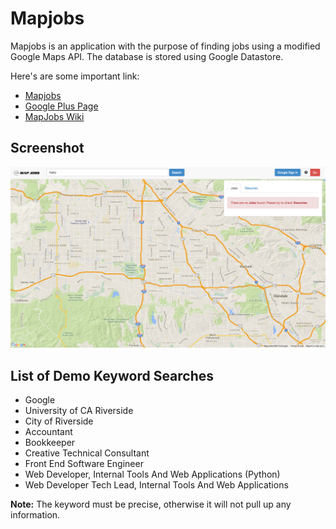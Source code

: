 # Mapjobs

Mapjobs is an application with the purpose of finding jobs using a modified Google Maps API. The database is stored using Google Datastore.

Here's are some important link:

- [Mapjobs](http://gcdc2013-mapjobs.appspot.com/)
- [Google Plus Page](https://plus.google.com/+Gcdc2013mapjobsAppspotAI)
- [MapJobs Wiki](https://sites.google.com/a/asteriainteractive.com/map-jobs/)

## Screenshot
![Mapjobs Screenshot](screenshot.png)

## List of Demo Keyword Searches

- Google
- University of CA Riverside
- City of Riverside
- Accountant
- Bookkeeper
- Creative Technical Consultant
- Front End Software Engineer
- Web Developer, Internal Tools And Web Applications (Python)
- Web Developer Tech Lead, Internal Tools And Web Applications

**Note:** The keyword must be precise, otherwise it will not pull up any information.